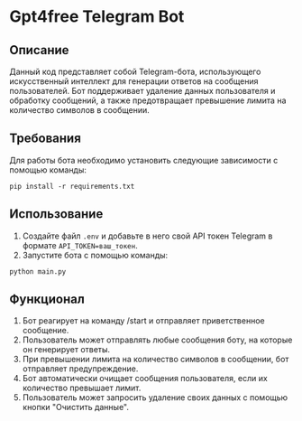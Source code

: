 # Gpt4free Telegram Bot

## Описание
Данный код представляет собой Telegram-бота, использующего искусственный интеллект для генерации ответов на сообщения пользователей. 
Бот поддерживает удаление данных пользователя и обработку сообщений, а также предотвращает превышение лимита на количество символов в сообщении.

## Требования
Для работы бота необходимо установить следующие зависимости с помощью команды:
```
pip install -r requirements.txt
```

## Использование
1. Создайте файл `.env` и добавьте в него свой API токен Telegram в формате `API_TOKEN=ваш_токен`.
2. Запустите бота с помощью команды:
```
python main.py
```

## Функционал
1. Бот реагирует на команду /start и отправляет приветственное сообщение.
2. Пользователь может отправлять любые сообщения боту, на которые он генерирует ответы.
3. При превышении лимита на количество символов в сообщении, бот отправляет предупреждение.
4. Бот автоматически очищает сообщения пользователя, если их количество превышает лимит.
5. Пользователь может запросить удаление своих данных с помощью кнопки "Очистить данные".
